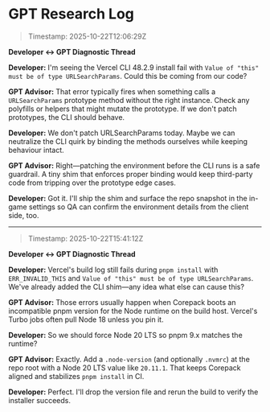 # GPT Research Log

> Timestamp: 2025-10-22T12:06:29Z

**Developer ↔ GPT Diagnostic Thread**

**Developer:** I'm seeing the Vercel CLI 48.2.9 install fail with `Value of "this" must be of type URLSearchParams`. Could this be coming from our code?

**GPT Advisor:** That error typically fires when something calls a `URLSearchParams` prototype method without the right instance. Check any polyfills or helpers that might mutate the prototype. If we don't patch prototypes, the CLI should behave.

**Developer:** We don't patch URLSearchParams today. Maybe we can neutralize the CLI quirk by binding the methods ourselves while keeping behaviour intact.

**GPT Advisor:** Right—patching the environment before the CLI runs is a safe guardrail. A tiny shim that enforces proper binding would keep third-party code from tripping over the prototype edge cases.

**Developer:** Got it. I'll ship the shim and surface the repo snapshot in the in-game settings so QA can confirm the environment details from the client side, too.

---

> Timestamp: 2025-10-22T15:41:12Z

**Developer ↔ GPT Diagnostic Thread**

**Developer:** Vercel's build log still fails during `pnpm install` with `ERR_INVALID_THIS` and `Value of "this" must be of type URLSearchParams`. We've already added the CLI shim—any idea what else can cause this?

**GPT Advisor:** Those errors usually happen when Corepack boots an incompatible pnpm version for the Node runtime on the build host. Vercel's Turbo jobs often pull Node 18 unless you pin it.

**Developer:** So we should force Node 20 LTS so pnpm 9.x matches the runtime?

**GPT Advisor:** Exactly. Add a `.node-version` (and optionally `.nvmrc`) at the repo root with a Node 20 LTS value like `20.11.1`. That keeps Corepack aligned and stabilizes `pnpm install` in CI.

**Developer:** Perfect. I'll drop the version file and rerun the build to verify the installer succeeds.
